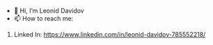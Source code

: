 - 👋 Hi, I’m Leonid Davidov
- 📫 How to reach me:
1. Linked In: https://www.linkedin.com/in/leonid-davidov-785552218/

<!---
LeoDavidov/LeoDavidov is a ✨ special ✨ repository because its `README.md` (this file) appears on your GitHub profile.
You can click the Preview link to take a look at your changes.
--->
